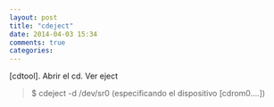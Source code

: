 ```yaml
---
layout: post
title: "cdeject"
date: 2014-04-03 15:34
comments: true
categories: 
---
```

[cdtool]. Abrir el cd. Ver eject

>$ cdeject -d /dev/sr0 (especificando el dispositivo [cdrom0....])

